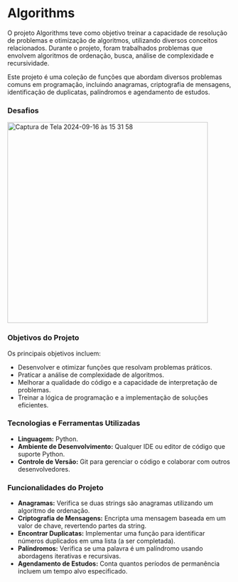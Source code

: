 # Algorithms
<p>O projeto Algorithms teve como objetivo treinar a capacidade de resolução de problemas e otimização de algoritmos, utilizando diversos conceitos relacionados. Durante o projeto, foram trabalhados problemas que envolvem algoritmos de ordenação, busca, análise de complexidade e recursividade.</p>
<p>Este projeto é uma coleção de funções que abordam diversos problemas comuns em programação, incluindo anagramas, criptografia de mensagens, identificação de duplicatas, palíndromos e agendamento de estudos.</p>

<h3>Desafios</h3>
<img width="451" alt="Captura de Tela 2024-09-16 às 15 31 58" src="https://github.com/user-attachments/assets/c1c98fb5-de74-4fe8-b029-0c92f25a49f2">

<h3>Objetivos do Projeto</h3>
<p>Os principais objetivos incluem:</p>
<ul>
    <li>Desenvolver e otimizar funções que resolvam problemas práticos.</li>
    <li>Praticar a análise de complexidade de algoritmos.</li>
    <li>Melhorar a qualidade do código e a capacidade de interpretação de problemas.</li>
    <li>Treinar a lógica de programação e a implementação de soluções eficientes.</li>
</ul>

<h3>Tecnologias e Ferramentas Utilizadas</h3>
<ul>
    <li><strong>Linguagem:</strong> Python.</li>
    <li><strong>Ambiente de Desenvolvimento:</strong> Qualquer IDE ou editor de código que suporte Python.</li>
    <li><strong>Controle de Versão:</strong> Git para gerenciar o código e colaborar com outros desenvolvedores.</li>
</ul>

<h3>Funcionalidades do Projeto</h3>
<ul>
    <li><strong>Anagramas:</strong> Verifica se duas strings são anagramas utilizando um algoritmo de ordenação.</li>
    <li><strong>Criptografia de Mensagens:</strong> Encripta uma mensagem baseada em um valor de chave, revertendo partes da string.</li>
    <li><strong>Encontrar Duplicatas:</strong> Implementar uma função para identificar números duplicados em uma lista (a ser completada).</li>
    <li><strong>Palíndromos:</strong> Verifica se uma palavra é um palíndromo usando abordagens iterativas e recursivas.</li>
    <li><strong>Agendamento de Estudos:</strong> Conta quantos períodos de permanência incluem um tempo alvo especificado.</li>
</ul>
